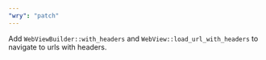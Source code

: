```yaml
---
"wry": "patch"
---
```


Add `WebViewBuilder::with_headers` and `WebView::load_url_with_headers` to navigate to urls with headers.